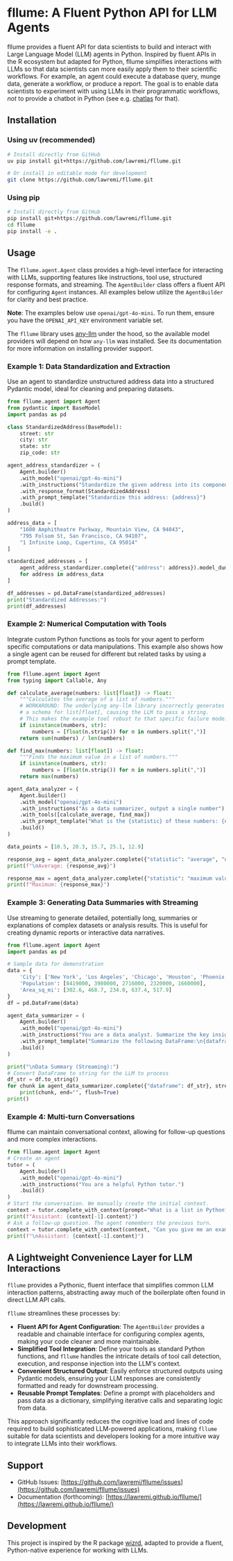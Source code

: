 # fllume: A Fluent Python API for LLM Agents

fllume provides a fluent API for data scientists to build and interact with Large Language Model (LLM) agents in Python. Inspired by fluent APIs in the R ecosystem but adapted for Python, fllume simplifies interactions with LLMs so that data scientists can more easily apply them to their scientific workflows. For example, an agent could execute a database query, munge data, generate a workflow, or produce a report. The goal is to enable data scientists to experiment with using LLMs in their programmatic workflows, _not_ to provide a chatbot in Python (see e.g. [chatlas](https://github.com/posit-dev/chatlas) for that).

## Installation

### Using uv (recommended)

```bash
# Install directly from GitHub
uv pip install git+https://github.com/lawremi/fllume.git

# Or install in editable mode for development
git clone https://github.com/lawremi/fllume.git
```

### Using pip

```bash
# Install directly from GitHub
pip install git+https://github.com/lawremi/fllume.git
cd fllume
pip install -e .
```

## Usage

The `fllume.agent.Agent` class provides a high-level interface for interacting with LLMs, supporting features like instructions, tool use, structured response formats, and streaming. The `AgentBuilder` class offers a fluent API for configuring `Agent` instances. All examples below utilize the `AgentBuilder` for clarity and best practice.

**Note**: The examples below use `openai/gpt-4o-mini`. To run them, ensure you have the `OPENAI_API_KEY` environment variable set. 

The `fllume` library uses [any-llm](https://github.com/mozilla-ai/any-llm) under the hood, so the available model providers will depend on how `any-llm` was installed. See its documentation for more information on installing provider support.

### Example 1: Data Standardization and Extraction

Use an agent to standardize unstructured address data into a structured Pydantic model, ideal for cleaning and preparing datasets.

```python
from fllume.agent import Agent
from pydantic import BaseModel
import pandas as pd

class StandardizedAddress(BaseModel):
    street: str
    city: str
    state: str
    zip_code: str

agent_address_standardizer = (
    Agent.builder()
    .with_model("openai/gpt-4o-mini")
    .with_instructions("Standardize the given address into its components: street, city, state, and zip code.")
    .with_response_format(StandardizedAddress)
    .with_prompt_template("Standardize this address: {address}")
    .build()
)

address_data = [
    "1600 Amphitheatre Parkway, Mountain View, CA 94043",
    "795 Folsom St, San Francisco, CA 94107",
    "1 Infinite Loop, Cupertino, CA 95014"
]

standardized_addresses = [
    agent_address_standardizer.complete({"address": address}).model_dump() 
    for address in address_data
]

df_addresses = pd.DataFrame(standardized_addresses)
print("Standardized Addresses:")
print(df_addresses)
```

### Example 2: Numerical Computation with Tools

Integrate custom Python functions as tools for your agent to perform specific computations or data manipulations. This example also shows how a single agent can be reused for different but related tasks by using a prompt template.

```python
from fllume.agent import Agent
from typing import Callable, Any

def calculate_average(numbers: list[float]) -> float:
    """Calculates the average of a list of numbers."""
    # WORKAROUND: The underlying any-llm library incorrectly generates
    # a schema for list[float], causing the LLM to pass a string.
    # This makes the example tool robust to that specific failure mode.
    if isinstance(numbers, str):
        numbers = [float(n.strip()) for n in numbers.split(",")]
    return sum(numbers) / len(numbers)

def find_max(numbers: list[float]) -> float:
    """Finds the maximum value in a list of numbers."""
    if isinstance(numbers, str):
        numbers = [float(n.strip()) for n in numbers.split(",")]
    return max(numbers)

agent_data_analyzer = (
    Agent.builder()
    .with_model("openai/gpt-4o-mini")
    .with_instructions("As a data summarizer, output a single number")
    .with_tools([calculate_average, find_max])
    .with_prompt_template("What is the {statistic} of these numbers: {numbers}?")
    .build()
)

data_points = [10.5, 20.3, 15.7, 25.1, 12.9]

response_avg = agent_data_analyzer.complete({"statistic": "average", "numbers": data_points})
print(f"\nAverage: {response_avg}")

response_max = agent_data_analyzer.complete({"statistic": "maximum value", "numbers": data_points})
print(f"Maximum: {response_max}")
```

### Example 3: Generating Data Summaries with Streaming

Use streaming to generate detailed, potentially long, summaries or explanations of complex datasets or analysis results. This is useful for creating dynamic reports or interactive data narratives.

```python
from fllume.agent import Agent
import pandas as pd

# Sample data for demonstration
data = {
    'City': ['New York', 'Los Angeles', 'Chicago', 'Houston', 'Phoenix'],
    'Population': [8419000, 3980000, 2716000, 2320000, 1660000],
    'Area_sq_mi': [302.6, 468.7, 234.0, 637.4, 517.9]
}
df = pd.DataFrame(data)

agent_data_summarizer = (
    Agent.builder()
    .with_model("openai/gpt-4o-mini")
    .with_instructions("You are a data analyst. Summarize the key insights from the provided DataFrame, focusing on population and area trends. Be concise but informative.")
    .with_prompt_template("Summarize the following DataFrame:\n{dataframe}")
    .build()
)

print("\nData Summary (Streaming):")
# Convert DataFrame to string for the LLM to process
df_str = df.to_string()
for chunk in agent_data_summarizer.complete({"dataframe": df_str}, stream=True):
    print(chunk, end="", flush=True)
print()
```

### Example 4: Multi-turn Conversations
fllume can maintain conversational context, allowing for follow-up questions and more complex interactions.
```python
from fllume.agent import Agent
# Create an agent
tutor = (
    Agent.builder()
    .with_model("openai/gpt-4o-mini")
    .with_instructions("You are a helpful Python tutor.")
    .build()
)
# Start the conversation. We manually create the initial context.
context = tutor.complete_with_context(prompt="What is a list in Python?")
print(f"Assistant: {context[-1].content}")
# Ask a follow-up question. The agent remembers the previous turn.
context = tutor.complete_with_context(context, "Can you give me an example of one?")
print(f"\nAssistant: {context[-1].content}")
```

## A Lightweight Convenience Layer for LLM Interactions

`fllume` provides a Pythonic, fluent interface that simplifies common LLM interaction patterns, abstracting away much of the boilerplate often found in direct LLM API calls.

`fllume` streamlines these processes by:

- **Fluent API for Agent Configuration**: The `AgentBuilder` provides a readable and chainable interface for configuring complex agents, making your code cleaner and more maintainable.
- **Simplified Tool Integration**: Define your tools as standard Python functions, and `fllume` handles the intricate details of tool call detection, execution, and response injection into the LLM's context.
- **Convenient Structured Output**: Easily enforce structured outputs using Pydantic models, ensuring your LLM responses are consistently formatted and ready for downstream processing.
- **Reusable Prompt Templates**: Define a prompt with placeholders and pass data as a dictionary, simplifying iterative calls and separating logic from data.

This approach significantly reduces the cognitive load and lines of code required to build sophisticated LLM-powered applications, making `fllume` suitable for data scientists and developers looking for a more intuitive way to integrate LLMs into their workflows.

## Support

- GitHub Issues: [https://github.com/lawremi/fllume/issues](https://github.com/lawremi/fllume/issues)
- Documentation (forthcoming): [https://lawremi.github.io/fllume/](https://lawremi.github.io/fllume/)

## Development

This project is inspired by the R package [wizrd](https://github.com/lawremi/wizrd), adapted to provide a fluent, Python-native experience for working with LLMs.
